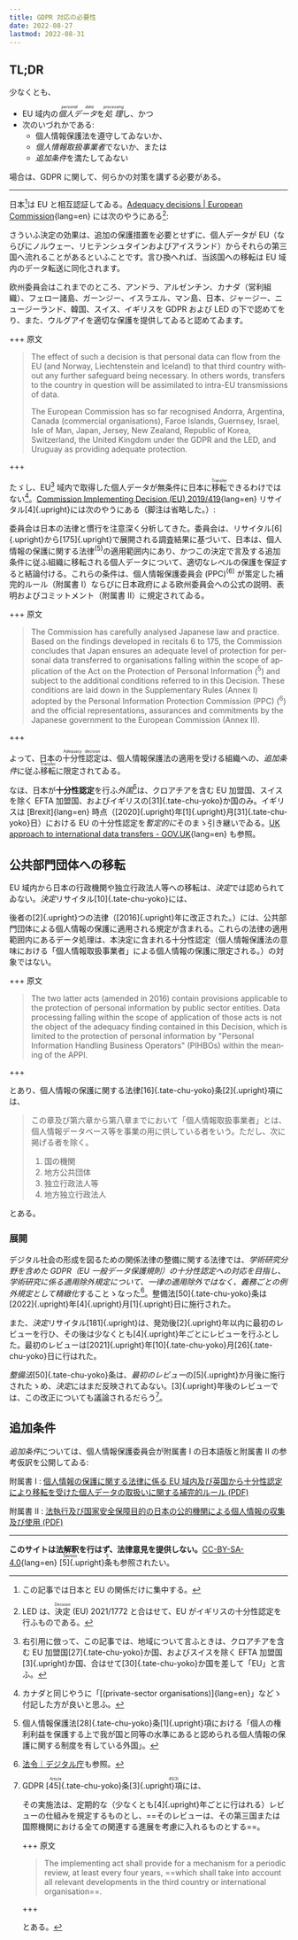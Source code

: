 ```yaml
---
title: GDPR 対応の必要性
date: 2022-08-27
lastmod: 2022-08-31
---
```


## TL;DR

少なくとも、

- EU 域内の<i><ruby>個人データ<rt lang="en">personal data</ruby></i>を<i><ruby>処理<rt lang="en">processing</ruby></i>し、かつ
- 次のいづれかである:
  - 個人情報保護法を遵守してゐないか、
  - <i>個人情報取扱事業者</i>でないか、または
  - <i>追加条件</i>を満たしてゐない

場合は、GDPR に関して、何らかの対策を講ずる必要がある。

---

日本[^1]は EU と相互認証してゐる。[Adequacy decisions | European Commission](https://ec.europa.eu/info/law/law-topic/data-protection/international-dimension-data-protection/adequacy-decisions_en){lang=en} には次のやうにある[^2]:

[^1]: この記事では日本と EU の関係だけに集中する。
[^2]: LED は、<ruby>決定<rt lang="en">Decision</ruby> (EU) 2021/1772 と合はせて、EU がイギリスの十分性認定を行ふものである。

<div class="blockquote-like">

  さういふ決定の効果は、追加の保護措置を必要とせずに、個人データが EU（ならびにノルウェー、リヒテンシュタインおよびアイスランド）からそれらの第三国へ流れることがあるといふことです。言ひ換へれば、当該国への移転は EU 域内のデータ転送に同化されます。

  欧州委員会はこれまでのところ、アンドラ、アルゼンチン、カナダ（営利組織）、フェロー諸島、ガーンジー、イスラエル、マン島、日本、ジャージー、ニュージーランド、韓国、スイス、イギリスを GDPR および LED の下で認めてをり、また、ウルグアイを適切な保護を提供してゐると認めてゐます。

</div>

+++ 原文
<blockquote lang="en">

  The effect of such a decision is that personal data can flow from the EU (and Norway, Liechtenstein and Iceland) to that third country without any further safeguard being necessary. In others words, transfers to the country in question will be assimilated to intra-EU transmissions of data.

  The European Commission has so far recognised Andorra, Argentina, Canada (commercial organisations), Faroe Islands, Guernsey, Israel, Isle of Man, Japan, Jersey, New Zealand, Republic of Korea, Switzerland, the United Kingdom under the GDPR and the LED, and Uruguay as providing adequate protection.

</blockquote>
+++

たゞし、EU[^3] 域内で取得した個人データが無条件に日本に<ruby>移転<rt lang="en">Transfer</ruby>できるわけではない[^4]。[Commission Implementing Decision (EU) 2019/419](https://eur-lex.europa.eu/eli/dec_impl/2019/419/oj){lang=en} リサイタル[4]{.upright}には次のやうにある（脚注は省略した。）:

[^3]: 右引用に倣って、この記事では、地域について言ふときは、クロアチアを含む EU 加盟国[27]{.tate-chu-yoko}か国、およびスイスを除く EFTA 加盟国[3]{.upright}か国、合はせて[30]{.tate-chu-yoko}か国を差して「EU」と言ふ。
[^4]: カナダと同じやうに「[\(private-sector organisations\)]{lang=en}」などゝ付記した方が良いと思ふ。

<div class="blockquote-like">

  委員会は日本の法律と慣行を注意深く分析してきた。委員会は、リサイタル[6]{.upright}から[175]{.upright}で展開される調査結果に基づいて、日本は、個人情報の保護に関する法律<sup>(5)</sup>の適用範囲内にあり、かつこの決定で言及する追加条件に従ふ組織に移転される個人データについて、適切なレベルの保護を保証すると結論付ける。これらの条件は、個人情報保護委員会 (PPC)<sup>(6)</sup> が策定した補完的ルール（附属書 I）ならびに日本政府による欧州委員会への公式の説明、表明およびコミットメント（附属書 II）に規定されてゐる。

</div>

+++ 原文
<blockquote lang="en">

  The Commission has carefully analysed Japanese law and practice. Based on the findings developed in recitals 6 to 175, the Commission concludes that Japan ensures an adequate level of protection for personal data transferred to organisations falling within the scope of application of the Act on the Protection of Personal Information (<sup>5</sup>) and subject to the additional conditions referred to in this Decision. These conditions are laid down in the Supplementary Rules (Annex I) adopted by the Personal Information Protection Commission (PPC) (<sup>6</sup>) and the official representations, assurances and commitments by the Japanese government to the European Commission (Annex II).

</blockquote>
+++

よって、日本の<ruby>十分性認定<rt lang="en">Adequacy decision</ruby>は、個人情報保護法の適用を受ける組織への、<i>追加条件</i>に従ふ<ruby>移転<rt lang="en">Transfer</ruby>に限定されてゐる。

なほ、日本が<b>十分性認定</b>を行ふ*外国*[^5]は、クロアチアを含む EU 加盟国、スイスを除く EFTA 加盟国、およびイギリスの[31]{.tate-chu-yoko}か国のみ。イギリスは [Brexit]{lang=en} 時点（[2020]{.upright}年[1]{.upright}月[31]{.tate-chu-yoko}日）における EU の十分性認定を*暫定的に*そのまゝ引き継いでゐる。[UK approach to international data transfers - GOV.UK](https://www.gov.uk/government/publications/uk-approach-to-international-data-transfers){lang=en} も参照。

[^5]: 個人情報保護法[28]{.tate-chu-yoko}条[1]{.upright}項における「個人の権利利益を保護する上で我が国と同等の水準にあると認められる個人情報の保護に関する制度を有している外国」。

## 公共部門団体への移転

EU 域内から日本の行政機関や独立行政法人等への移転は、<i>決定</i>では認められてゐない。<i>決定</i>リサイタル[10]{.tate-chu-yoko}には、

<div class="blockquote-like">

  後者の[2]{.upright}つの法律（[2016]{.upright}年に改正された。）には、公共部門団体による個人情報の保護に適用される規定が含まれる。これらの法律の適用範囲内にあるデータ処理は、本決定に含まれる十分性認定（個人情報保護法の意味における「個人情報取扱事業者」による個人情報の保護に限定される。）の対象ではない。

</div>

+++ 原文
<blockquote lang="en">

  The two latter acts (amended in 2016) contain provisions applicable to the protection of personal information by public sector entities. Data processing falling within the scope of application of those acts is not the object of the adequacy finding contained in this Decision, which is limited to the protection of personal information by "Personal Information Handling Business Operators" (PIHBOs) within the meaning of the APPI.

</blockquote>
+++

とあり、個人情報の保護に関する法律[16]{.tate-chu-yoko}条[2]{.upright}項には、

> この章及び第六章から第八章までにおいて「個人情報取扱事業者」とは、個人情報データベース等を事業の用に供している者をいう。ただし、次に掲げる者を除く。
>
> 1. 国の機関
> 2. 地方公共団体
> 3. 独立行政法人等
> 4. 地方独立行政法人

とある。

### 展開

デジタル社会の形成を図るための関係法律の整備に関する法律では、<i>学術研究分野を含めた GDPR（EU 一般データ保護規則）の十分性認定への対応を目指し、学術研究に係る適用除外規定について、一律の適用除外ではなく、義務ごとの例外規定として精緻化</i>することゝなった[^7]。整備法[50]{.tate-chu-yoko}条は[2022]{.upright}年[4]{.upright}月[1]{.upright}日に施行された。

[^7]: [法令｜デジタル庁](https://www.digital.go.jp/laws/)も参照。

また、<i>決定</i>リサイタル[181]{.upright}は、発効後[2]{.upright}年以内に最初のレビューを行ひ、その後は少なくとも[4]{.upright}年ごとにレビューを行ふとした。最初のレビューは[2021]{.upright}年[10]{.tate-chu-yoko}月[26]{.tate-chu-yoko}日に行はれた。

<i>整備法</i>[50]{.tate-chu-yoko}条は、<i>最初のレビュー</i>の[5]{.upright}か月後に施行されたゝめ、<i>決定</i>にはまだ反映されてゐない。[3]{.upright}年後のレビューでは、この改正についても議論されるだらう[^6]。

[^6]:
    GDPR <ruby>[45]{.tate-chu-yoko}条[3]{.upright}項<rt lang="en">Article 45(3)</ruby>には、

    <div class="blockquote-like">

      その実施法は、定期的な（少なくとも[4]{.upright}年ごとに行はれる）レビューの仕組みを規定するものとし、==そのレビューは、その第三国または国際機関における全ての関連する進展を考慮に入れるものとする==。

    </div>

    +++ 原文
    <blockquote lang="en">

      The implementing act shall provide for a mechanism for a periodic review, at least every four years, ==which shall take into account all relevant developments in the third country or international organisation==.

    </blockquote>
    +++

    とある。

## 追加条件

<i>追加条件</i>については、個人情報保護委員会が附属書 I の日本語版と附属書 II の参考仮訳を公開してゐる:

附属書 I
: [個人情報の保護に関する法律に係る EU 域内及び英国から十分性認定により移転を受けた個人データの取扱いに関する補完的ルール (PDF)](https://www.ppc.go.jp/files/pdf/Supplementary_Rules.pdf)

附属書 II
: [法執行及び国家安全保障目的の日本の公的機関による個人情報の収集及び使用 (PDF)](https://www.ppc.go.jp/files/pdf/kariyaku_government_access.pdf)

---

**このサイトは法解釈を行はず、法律意見を提供しない。**[CC-BY-SA-4.0](https://github.com/sueka/sueka.me/blob/master/LICENSE){lang=en} <ruby>[5]{.upright}条<rt lang="en">Section 5</ruby>も参照されたい。

